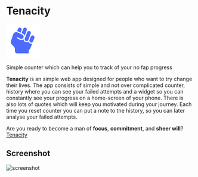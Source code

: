 # Tenacity

![logo](https://raw.githubusercontent.com/haithamaouati/Tenacity/refs/heads/main/assets/icons/logo.png)

Simple counter which can help you to track of your no fap progress

**Tenacity** is an simple web app designed for people who want to try change their lives.
The app consists of simple and not over complicated counter, history where you can see your failed attempts and a widget so you can constantly see your progress on a home-screen of your phone. There is also lots of quotes which will keep you motivated during your journey.
Each time you reset counter you can put a note to the history, so you can later analyse your failed attempts.

Are you ready to become a man of **focus**, **commitment**, and **sheer will**? [Tenacity](https://haithamaouati.github.io/Tenacity/)

## Screenshot
![screenshot]()
